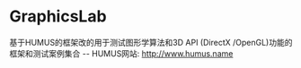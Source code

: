# GraphicsLab
基于HUMUS的框架改的用于测试图形学算法和3D API (DirectX /OpenGL)功能的框架和测试案例集合
-- HUMUS网站:  http://www.humus.name
